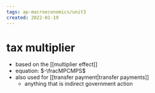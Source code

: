 ```yaml
---
tags: ap-macroeconomics/unit3 
created: 2022-01-19
---
```


# tax multiplier

- based on the [[multiplier effect]]
- equation: $-\fracMPCMPS$
- also used for [[transfer payment|transfer payments]]
	- anything that is indirect government action 
